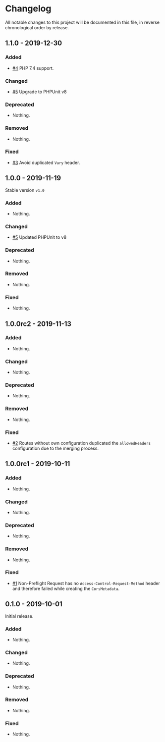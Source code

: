 # Changelog

All notable changes to this project will be documented in this file, in reverse chronological order by release.

## 1.1.0 - 2019-12-30

### Added

- [#4](https://github.com/boesing/zend-expressive-cors/pull/4) PHP 7.4 support. 

### Changed

- [#5](https://github.com/boesing/zend-expressive-cors/pull/5) Upgrade to PHPUnit v8

### Deprecated

- Nothing.

### Removed

- Nothing.

### Fixed

- [#3](https://github.com/boesing/zend-expressive-cors/pull/3) Avoid duplicated `Vary` header.

## 1.0.0 - 2019-11-19

Stable version `v1.0`

### Added

- Nothing.

### Changed

- [#5](https://github.com/boesing/zend-expressive-cors/pull/5) Updated PHPUnit to v8

### Deprecated

- Nothing.

### Removed

- Nothing.

### Fixed

- Nothing.

## 1.0.0rc2 - 2019-11-13

### Added

- Nothing.

### Changed

- Nothing.

### Deprecated

- Nothing.

### Removed

- Nothing.

### Fixed

- [#2](https://github.com/boesing/zend-expressive-cors/pull/2) Routes without own configuration duplicated the `allowedHeaders` configuration due to the merging process.

## 1.0.0rc1 - 2019-10-11

### Added

- Nothing.

### Changed

- Nothing.

### Deprecated

- Nothing.

### Removed

- Nothing.

### Fixed

- [#1](https://github.com/boesing/zend-expressive-cors/pull/1) Non-Preflight Request has no `Access-Control-Request-Method` header and therefore failed while creating the `CorsMetadata`.

## 0.1.0 - 2019-10-01

Initial release.

### Added

- Nothing.

### Changed

- Nothing.

### Deprecated

- Nothing.

### Removed

- Nothing.

### Fixed

- Nothing.
